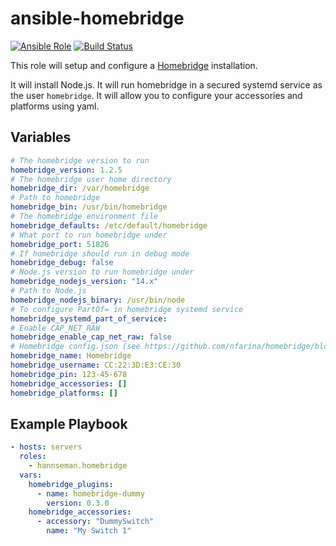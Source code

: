 # ansible-homebridge

[![Ansible Role](https://img.shields.io/ansible/role/30550.svg)](https://galaxy.ansible.com/hannseman/homebridge)
[![Build Status](https://travis-ci.com/hannseman/ansible-homebridge.svg?branch=master)](https://travis-ci.com/hannseman/ansible-homebridge)

This role will setup and configure a [Homebridge](https://github.com/nfarina/homebridge) installation.

It will install Node.js.
It will run homebridge in a secured systemd service as the user `homebridge`.
It will allow you to configure your accessories and platforms using yaml.

## Variables

```yaml
# The homebridge version to run
homebridge_version: 1.2.5
# The homebridge user home directory
homebridge_dir: /var/homebridge
# Path to homebridge
homebridge_bin: /usr/bin/homebridge
# The homebridge environment file
homebridge_defaults: /etc/default/homebridge
# What port to run homebridge under
homebridge_port: 51826
# If homebridge should run in debug mode
homebridge_debug: false
# Node.js version to run homebridge under
homebridge_nodejs_version: "14.x"
# Path to Node.js
homebridge_nodejs_binary: /usr/bin/node
# To configure PartOf= in homebridge systemd service
homebridge_systemd_part_of_service:
# Enable CAP_NET_RAW
homebridge_enable_cap_net_raw: false
# Homebridge config.json (see https://github.com/nfarina/homebridge/blob/master/config-sample.json)
homebridge_name: Homebridge
homebridge_username: CC:22:3D:E3:CE:30
homebridge_pin: 123-45-678
homebridge_accessories: []
homebridge_platforms: []
```

## Example Playbook

```yaml
- hosts: servers
  roles:
    - hannseman.homebridge
  vars:
    homebridge_plugins:
      - name: homebridge-dummy
        version: 0.3.0
    homebridge_accessories:
      - accessory: "DummySwitch"
        name: "My Switch 1"
```
